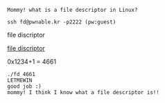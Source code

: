 ```
Mommy! what is a file descriptor in Linux?

ssh fd@pwnable.kr -p2222 (pw:guest)
```

file discriptor

[file discriptor](https://ja.wikipedia.org/wiki/%E3%83%95%E3%82%A1%E3%82%A4%E3%83%AB%E8%A8%98%E8%BF%B0%E5%AD%90)

0x1234+1 = 4661

```
./fd 4661
LETMEWIN
good job :)
mommy! I think I know what a file descriptor is!!
```

